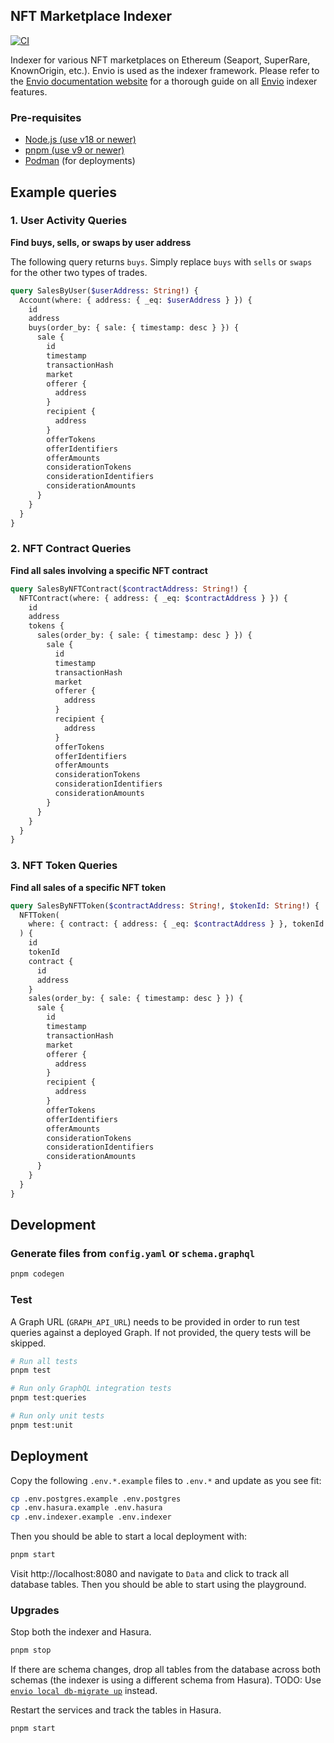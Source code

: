 ## NFT Marketplace Indexer

[![CI](https://github.com/0xmichalis/nft-marketplace-indexer/actions/workflows/ci.yml/badge.svg)](https://github.com/0xmichalis/nft-marketplace-indexer/actions/workflows/ci.yml)

Indexer for various NFT marketplaces on Ethereum (Seaport, SuperRare, KnownOrigin, etc.). Envio is used as the indexer framework. Please refer to the [Envio documentation website](https://docs.envio.dev) for a thorough guide on all [Envio](https://envio.dev) indexer features.

### Pre-requisites

- [Node.js (use v18 or newer)](https://nodejs.org/en/download/current)
- [pnpm (use v9 or newer)](https://pnpm.io/installation)
- [Podman](https://podman.io/) (for deployments)

## Example queries

### 1. User Activity Queries

**Find buys, sells, or swaps by user address**

The following query returns `buys`. Simply replace `buys` with `sells` or `swaps` for the other two types of trades.

```graphql
query SalesByUser($userAddress: String!) {
  Account(where: { address: { _eq: $userAddress } }) {
    id
    address
    buys(order_by: { sale: { timestamp: desc } }) {
      sale {
        id
        timestamp
        transactionHash
        market
        offerer {
          address
        }
        recipient {
          address
        }
        offerTokens
        offerIdentifiers
        offerAmounts
        considerationTokens
        considerationIdentifiers
        considerationAmounts
      }
    }
  }
}
```

### 2. NFT Contract Queries

**Find all sales involving a specific NFT contract**

```graphql
query SalesByNFTContract($contractAddress: String!) {
  NFTContract(where: { address: { _eq: $contractAddress } }) {
    id
    address
    tokens {
      sales(order_by: { sale: { timestamp: desc } }) {
        sale {
          id
          timestamp
          transactionHash
          market
          offerer {
            address
          }
          recipient {
            address
          }
          offerTokens
          offerIdentifiers
          offerAmounts
          considerationTokens
          considerationIdentifiers
          considerationAmounts
        }
      }
    }
  }
}
```

### 3. NFT Token Queries

**Find all sales of a specific NFT token**

```graphql
query SalesByNFTToken($contractAddress: String!, $tokenId: String!) {
  NFTToken(
    where: { contract: { address: { _eq: $contractAddress } }, tokenId: { _eq: $tokenId } }
  ) {
    id
    tokenId
    contract {
      id
      address
    }
    sales(order_by: { sale: { timestamp: desc } }) {
      sale {
        id
        timestamp
        transactionHash
        market
        offerer {
          address
        }
        recipient {
          address
        }
        offerTokens
        offerIdentifiers
        offerAmounts
        considerationTokens
        considerationIdentifiers
        considerationAmounts
      }
    }
  }
}
```

## Development

### Generate files from `config.yaml` or `schema.graphql`

```sh
pnpm codegen
```

### Test

A Graph URL (`GRAPH_API_URL`) needs to be provided in order to run test queries against a deployed Graph. If not provided, the query tests will be skipped.

```sh
# Run all tests
pnpm test

# Run only GraphQL integration tests
pnpm test:queries

# Run only unit tests
pnpm test:unit
```

## Deployment

Copy the following `.env.*.example` files to `.env.*` and update as you see fit:

```sh
cp .env.postgres.example .env.postgres
cp .env.hasura.example .env.hasura
cp .env.indexer.example .env.indexer
```

Then you should be able to start a local deployment with:

```sh
pnpm start
```

Visit http://localhost:8080 and navigate to `Data` and click to track all database tables. Then you should be able to start using the playground.

### Upgrades

Stop both the indexer and Hasura.

```sh
pnpm stop
```

If there are schema changes, drop all tables from the database across both schemas (the indexer is using a different schema from Hasura). TODO: Use [`envio local db-migrate up`](https://docs.envio.dev/docs/HyperIndex/cli-commands#envio-local-db-migrate-up) instead.

Restart the services and track the tables in Hasura.

```sh
pnpm start
```
